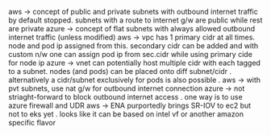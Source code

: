 aws -> concept of public and private subnets with outbound internet traffic by default stopped. subnets with a route to internet g/w are public while rest are private
azure -> concept of flat subnets with always allowed outbound internet traffic (unless modified)
aws -> vpc has 1 primary cidr at all times. node and pod ip assigned from this. secondary cidr can be added and with custom n/w one can assign pod ip from sec.cidr while using primary cide for node ip
azure -> vnet can potentially host multiple cidr with each tagged to a subnet. nodes (and pods) can be placed onto diff subnet/cidr . alternatively a cidr/subnet exclusively for pods is also possible . 
aws -> with pvt subnets, use nat g/w for outbound internet connection 
azure -> not striaght-forward to block outbound internet access . one way is to use azure firewall and UDR
aws -> ENA purportedly brings SR-IOV to ec2 but not to eks yet  . looks like it can be based on intel vf or another amazon specific flavor 

